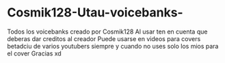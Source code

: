 # Cosmik128-Utau-voicebanks-
Todos los voicebanks creado por Cosmik128
Al usar ten en cuenta que deberas dar creditos al creador 
Puede usarse en videos para covers betadciu de varios youtubers siempre y cuando no uses solo los mios para el cover
Gracias xd 
